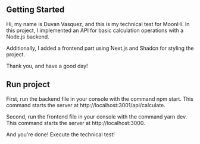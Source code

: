## Getting Started

Hi, my name is Duvan Vasquez, and this is my technical test for MoonHi. In this project, I implemented an API for basic calculation operations with a Node.js backend.

Additionally, I added a frontend part using Next.js and Shadcn for styling the project.

Thank you, and have a good day!


## Run project 

First, run the backend file in your console with the command npm start. This command starts the server at http://localhost:3001/api/calculate.

Second, run the frontend file in your console with the command yarn dev. This command starts the server at http://localhost:3000.

And you're done! Execute the technical test!
